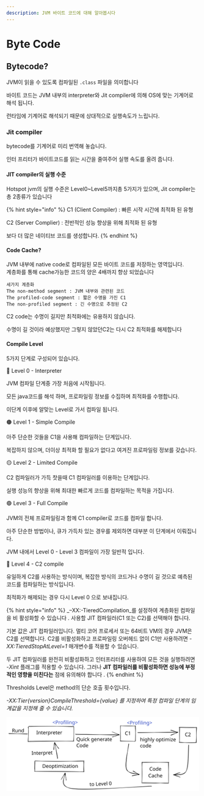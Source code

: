 ```yaml
---
description: JVM 바이트 코드에 대해 알아봅시다
---
```


# Byte Code

## Bytecode?&#x20;

JVM이 읽을 수 있도록 컴파일된 `.class` 파일을 의미합니다

바이트 코드는 JVM 내부의 interpreter와 Jit compiler에 의해 OS에 맞는 기계어로 해석 됩니다.

런타임에 기계어로 해석되기 때문에 상대적으로 실행속도가 느립니다.

### Jit compiler

bytecode를 기계어로 미리 번역해 놓습니다.

인터 프리터가 바이트코드를 읽는 시간을 줄여주어 실행 속도를 올려 줍니다.

#### JIT compiler의 실행 수준

Hotspot jvm의 실행 수준은 Level0\~Level5까지총 5가지가 있으며, Jit compiler는 총 2종류가 있습니다

{% hint style="info" %}
C1 (Client Compiler) : 빠른 시작 시간에 최적화 된 유형

C2 (Server Complier) :  전반적인  성능 향상을 위해 최적화 된 유형

보다 더 많은 네이티브 코드를 생성합니다.
{% endhint %}

#### Code Cache?&#x20;

JVM 내부에 native code로 컴파일된 모든 바이트 코드를 저장하는 영역입니다.\
계층화를 통해 cache가능한 코드의 양은 4배까지 향상 되었습니다

```
세가지 계층화
The non-method segment : JVM 내부와 관련된 코드
The profiled-code segment : 짧은 수명을 가진 C1
The non-profiled segment : 긴 수명으로 추정된 C2 
```

C2 code는 수명이 길지만 최적화에는 유용하지 않습니다.

수명이 길 것이라 예상했지만 그렇지 않았던C2는 다시 C2  최적화를 해제합니다&#x20;

#### Compile Level

5가지 단계로 구성되어 있습니다.

🔴 Level  0 - Interpreter

JVM 컴파일 단계중 가장 처음에 시작됩니다.

모든 java코드를 해석 하며, 프로파일링 정보를 수집하며 최적화를 수행합니다.

이단계 이후에 알맞는 Level로 가서 컴파일 됩니다.

🟠 Level 1 - Simple Compile

아주 단순한 것들을 C1을   사용해 컴파일하는 단계입니다.

복잡하지 않으며, 더이상 최적화 할 필요가 없다고 여겨진 프로파일링 정보를 갖습니다.

🟡 Level 2 - Limited Compile

C2 컴파일러가 가득 찻을때 C1 컴파일러를 이용하는 단계입니다.

실행 성능의 향상을 위해 최대한 빠르게 코드를 컴파일하는 목적을 가집니다.

🟢 Level 3 - Full Compile

JVM의 전체 프로파일링과 함께 C1 compiler로 코드를 컴파일 합니다.

아주 단순한 방법이나, 큐가 가득차 있는 경우를 제외하면 대부분 이 단계에서 이뤄집니다.

JVM 내에서 Level 0 - Level 3 컴파일이 가장 일반적 입니다.

🔵 Level 4 -  C2 compile

유일하게 C2를 사용하는 방식이며,  복잡한 방식의 코드거나 수명이 길 것으로 예측된 코드를 컴파일하는 방식입니다.

최적화가 해제되는 경우 다시 Level 0 으로 보내집니다.

{% hint style="info" %}
_–XX:-TieredCompilation_를 설정하여 계층화된 컴파일을 비  활성화할 수 있습니다 _._ 사용할 JIT 컴파일러(C1 또는 C2)를 선택해야 합니다.

기본 값은 JIT 컴파일러입니다.  멀티 코어 프로세서 또는 64비트 VM의 경우 JVM은 C2를 선택합니다. C2를 비활성화하고 프로파일링 오버헤드 없이 C1만 사용하려면 _-XX:TieredStopAtLevel=1_ 매개변수를 적용할 수 있습니다.

두 JIT 컴파일러를 완전히 비활성화하고 인터프리터를 사용하여 모든 것을 실행하려면 _-Xint_ 플래그를 적용할 수 있습니다. 그러나 **JIT 컴파일러를 비활성화하면 성능에 부정적인 영향을 미친다는** 점에 유의해야 합니다 .
{% endhint %}

Thresholds Level은 method의 단순 호출 횟수입니다.

_-XX:Tier{version}CompileThreshold={value} 를 지정하여  특정 컴파일 단계의 임계값을 지정해 줄 수 있습니다._

<img src="../../.gitbook/assets/file.drawing (9).svg" alt="" class="gitbook-drawing">



